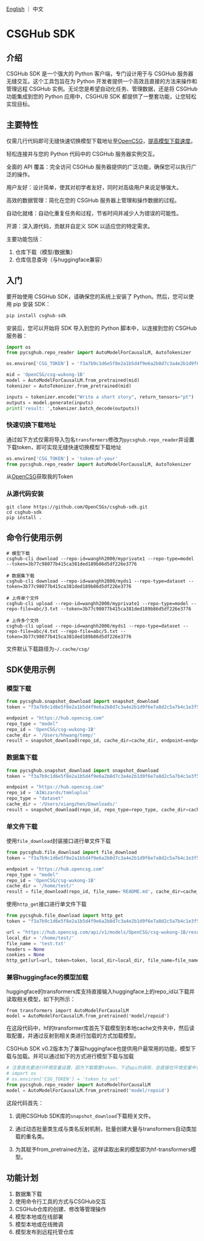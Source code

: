 <p align="left">
    <a href="README_EN.md">English</a> ｜ 中文
</p>

# CSGHub SDK
## 介绍

CSGHub SDK 是一个强大的 Python 客户端，专门设计用于与 CSGHub 服务器无缝交互。这个工具包旨在为 Python 开发者提供一个高效且直接的方法来操作和管理远程 CSGHub 实例。无论您是希望自动化任务、管理数据，还是将 CSGHub 功能集成到您的 Python 应用中，CSGHUB SDK 都提供了一整套功能，让您轻松实现目标。

## 主要特性

仅需几行代码即可无缝快速切换模型下载地址至[OpenCSG](https://opencsg.com/)，[提高模型下载速度](#快速切换下载地址)。

轻松连接并与您的 Python 代码中的 CSGHub 服务器实例交互。

全面的 API 覆盖：完全访问 CSGHub 服务器提供的广泛功能，确保您可以执行广泛的操作。

用户友好：设计简单，使其对初学者友好，同时对高级用户来说足够强大。

高效的数据管理：简化在您的 CSGHub 服务器上管理和操作数据的过程。

自动化就绪：自动化重复任务和过程，节省时间并减少人为错误的可能性。

开源：深入源代码，贡献并自定义 SDK 以适应您的特定需求。

主要功能包括：

1. 仓库下载（模型/数据集）
2. 仓库信息查询（与huggingface兼容）

## 入门

要开始使用 CSGHub SDK，请确保您的系统上安装了 Python。然后，您可以使用 pip 安装 SDK：

```python
pip install csghub-sdk
```

安装后，您可以开始将 SDK 导入到您的 Python 脚本中，以连接到您的 CSGHub 服务器：

```python
import os 
from pycsghub.repo_reader import AutoModelForCausalLM, AutoTokenizer

os.environ['CSG_TOKEN'] = 'f3a7b9c1d6e5f8e2a1b5d4f9e6a2b8d7c3a4e2b1d9f6e7a8d2c5a7b4c1e3f5b8a1d4f9b7d6e2f8a5d3b1e7f9c6a8b2d1e4f7d5b6e9f2a4b3c8e1d7f995hd82hf'

mid = 'OpenCSG/csg-wukong-1B'
model = AutoModelForCausalLM.from_pretrained(mid)
tokenizer = AutoTokenizer.from_pretrained(mid)

inputs = tokenizer.encode("Write a short story", return_tensors="pt")
outputs = model.generate(inputs)
print('result: ',tokenizer.batch_decode(outputs))
```

### 快速切换下载地址

通过如下方式仅需将导入包名`transformers`修改为`pycsghub.repo_reader`并设置下载token，即可实现无缝快速切换模型下载地址

```python
os.environ['CSG_TOKEN'] = 'token-of-your'
from pycsghub.repo_reader import AutoModelForCausalLM, AutoTokenizer
```

从[OpenCSG](https://opencsg.com/settings/access-token)获取我的Token

### 从源代码安装

```shell
git clone https://github.com/OpenCSGs/csghub-sdk.git
cd csghub-sdk
pip install .
```

## 命令行使用示例

```shell
# 模型下载
csghub-cli download --repo-id=wanghh2000/myprivate1 --repo-type=model --token=3b77c98077b415ca381ded189b86d5df226e3776

# 数据集下载
csghub-cli download --repo-id=wanghh2000/myds1 --repo-type=dataset --token=3b77c98077b415ca381ded189b86d5df226e3776

# 上传单个文件
csghub-cli upload --repo-id=wanghh2000/myprivate1 --repo-type=model --repo-file=abc/3.txt --token=3b77c98077b415ca381ded189b86d5df226e3776

# 上传多个文件
csghub-cli upload --repo-id=wanghh2000/myds1 --repo-type=dataset --repo-file=abc/4.txt --repo-file=abc/5.txt --token=3b77c98077b415ca381ded189b86d5df226e3776
```

文件默认下载路径为`~/.cache/csg/`

## SDK使用示例

### 模型下载

```python
from pycsghub.snapshot_download import snapshot_download
token = "f3a7b9c1d6e5f8e2a1b5d4f9e6a2b8d7c3a4e2b1d9f6e7a8d2c5a7b4c1e3f5b8a1d4f9b7d6e2f8a5d3b1e7f9c6a8b2d1e4f7d5b6e9f2a4b3c8e1d7f995hd82hf"

endpoint = "https://hub.opencsg.com"
repo_type = "model"
repo_id = 'OpenCSG/csg-wukong-1B'
cache_dir = '/Users/hhwang/temp/'
result = snapshot_download(repo_id, cache_dir=cache_dir, endpoint=endpoint, token=token, repo_type=repotype)
```

### 数据集下载
```python
from pycsghub.snapshot_download import snapshot_download
token = "f3a7b9c1d6e5f8e2a1b5d4f9e6a2b8d7c3a4e2b1d9f6e7a8d2c5a7b4c1e3f5b8a1d4f9b7d6e2f8a5d3b1e7f9c6a8b2d1e4f7d5b6e9f2a4b3c8e1d7f995hd82hf"

endpoint = "https://hub.opencsg.com"
repo_id = 'AIWizards/tmmluplus'
repo_type = "dataset"
cache_dir = '/Users/xiangzhen/Downloads/'
result = snapshot_download(repo_id, repo_type=repo_type, cache_dir=cache_dir, endpoint=endpoint, token=token)
```

### 单文件下载

使用`file_download`封装接口进行单文件下载

```python
from pycsghub.file_download import file_download
token = "f3a7b9c1d6e5f8e2a1b5d4f9e6a2b8d7c3a4e2b1d9f6e7a8d2c5a7b4c1e3f5b8a1d4f9b7d6e2f8a5d3b1e7f9c6a8b2d1e4f7d5b6e9f2a4b3c8e1d7f995hd82hf"

endpoint = "https://hub.opencsg.com"
repo_type = "model"
repo_id = 'OpenCSG/csg-wukong-1B'
cache_dir = '/home/test/'
result = file_download(repo_id, file_name='README.md', cache_dir=cache_dir, endpoint=endpoint, token=token, repo_type=repo_type)
```

使用`http_get`接口进行单文件下载

```python
from pycsghub.file_download import http_get
token = "f3a7b9c1d6e5f8e2a1b5d4f9e6a2b8d7c3a4e2b1d9f6e7a8d2c5a7b4c1e3f5b8a1d4f9b7d6e2f8a5d3b1e7f9c6a8b2d1e4f7d5b6e9f2a4b3c8e1d7f995hd82hf"

url = "https://hub.opencsg.com/api/v1/models/OpenCSG/csg-wukong-1B/resolve/tokenizer.model"
local_dir = '/home/test/'
file_name = 'test.txt'
headers = None
cookies = None
http_get(url=url, token=token, local_dir=local_dir, file_name=file_name, headers=headers, cookies=cookies)
```

### 兼容huggingface的模型加载

huggingface的transformers库支持直接输入huggingface上的repo_id以下载并读取相关模型，如下列所示：

```
from transformers import AutoModelForCausalLM
model = AutoModelForCausalLM.from_pretrained('model/repoid')
```

在这段代码中，hf的transformer库首先下载模型到本地cache文件夹中，然后读取配置，并通过反射到相关类进行加载的方式加载模型。

CSGHub SDK v0.2版本为了兼容huggingface也提供用户最常用的功能，模型下载与加载。并可以通过如下的方式进行模型下载与加载

```python
# 注意首先要进行环境变量设置，因为下载需要token，下述api的调用，会直接在环境变量中查找相应的token。
# import os 
# os.environ['CSG_TOKEN'] = 'token_to_set'
from pycsghub.repo_reader import AutoModelForCausalLM
model = AutoModelForCausalLM.from_pretrained('model/repoid')
```

这段代码首先：

1. 调用CSGHub SDK库的`snapshot_download`下载相关文件。

2. 通过动态批量类生成与类名反射机制，批量创建大量与transformers自动类加载的重名类。

3. 为其赋予from_pretrained方法，这样读取出来的模型即为hf-transformers模型。


## 功能计划

1. 数据集下载
2. 使用命令行工具的方式与CSGHub交互
3. CSGHub仓库的创建、修改等管理操作
4. 模型本地或在线部署
5. 模型本地或在线微调
6. 模型发布到远程托管仓库


